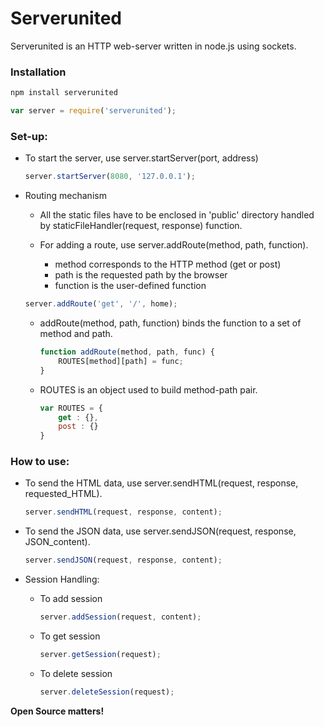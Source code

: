 # Serverunited

Serverunited is an HTTP web-server written in node.js using sockets.

### Installation

```sh
npm install serverunited
```

```js
var server = require('serverunited');
```

### Set-up:

 - To start the server, use server.startServer(port, address)
    ```js
    server.startServer(8080, '127.0.0.1');
    ```
 - Routing mechanism

    - All the static files have to be enclosed in 'public' directory handled by staticFileHandler(request, response) function.

    - For adding a route, use server.addRoute(method, path, function).

      - method corresponds to the HTTP method (get or post)
      - path is the requested path by the browser
      - function is the user-defined function

    ```js
    server.addRoute('get', '/', home);
    ```

    - addRoute(method, path, function) binds the function to a set of method and path.
        ```js
        function addRoute(method, path, func) {
            ROUTES[method][path] = func;
        }
        ```

    - ROUTES is an object used to build method-path pair.
        ```js
        var ROUTES = {
            get : {},
            post : {}
        }
        ```

### How to use:        

- To send the HTML data, use server.sendHTML(request, response, requested_HTML).
    ```js
    server.sendHTML(request, response, content);
    ```

- To send the JSON data, use server.sendJSON(request, response, JSON_content).
    ```js
    server.sendJSON(request, response, content);
    ```

- Session Handling:
    - To add session
        ```js
        server.addSession(request, content);
        ```

    - To get session
        ```js
        server.getSession(request);
        ```

    - To delete session
        ```js
        server.deleteSession(request);
        ```




**Open Source matters!**
